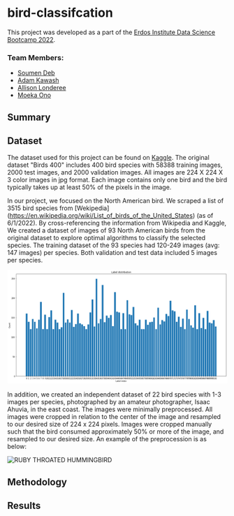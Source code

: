 # bird-classifcation
This project was developed as a part of the [Erdos Institute Data Science Bootcamp 2022](https://www.erdosinstitute.org/code).

### Team Members:
- [Soumen Deb](https://www.linkedin.com/in/soumen-deb-193005b0/)
- [Adam Kawash](https://www.linkedin.com/in/adam-kawash-90077b215/)
- [Allison Londeree](https://www.linkedin.com/in/allison-londeree/)
- [Moeka Ono](https://www.linkedin.com/in/moeka-ono/)

## Summary

## Dataset
The dataset used for this project can be found on [Kaggle](https://www.kaggle.com/datasets/gpiosenka/100-bird-species). The original dataset "Birds 400" includes 400 bird species with 58388 training images, 2000 test images, and 2000 validation images. All images are 224 X 224 X 3 color images in jpg format. Each image contains only one bird and the bird typically takes up at least 50% of the pixels in the image. 

In our project, we focused on the North American bird. We scraped a list of 3515 bird species from [Wekipedia] (https://en.wikipedia.org/wiki/List_of_birds_of_the_United_States) (as of 6/1/2022). By cross-referencing the information from Wikipedia and Kaggle, We created a dataset of images of 93 North American birds from the original dataset to explore optimal algorithms to classify the selected species. The training dataset of the 93 species had 120-249 images (avg: 147 images) per species. Both validation and test data included 5 images per species. 


![](imgs/NA93_count.png)

In addition, we created an independent dataset of 22 bird species with 1-3 images per species, photographed by an amateur photographer, Isaac Ahuvia, in the east coast. The images were minimally preprocessed. All images were cropped in relation to the center of the image and resampled to our desired size of 224 x 224 pixels. Images were cropped manually such that the bird consumed approximately 50% or more of the image, and resampled to our desired size. An example of the preprocession is as below:

![RUBY THROATED HUMMINGBIRD](https://user-images.githubusercontent.com/90373346/171768619-807c0284-f8d6-4136-b8fe-50f8c17ce26c.jpg)


## Methodology

## Results
